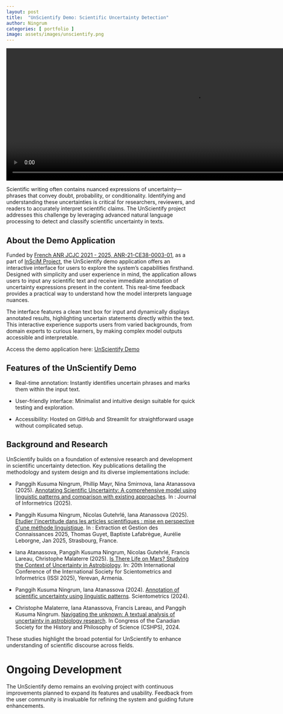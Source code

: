 ```yaml
---
layout: post
title:  "UnScientify Demo: Scientific Uncertainty Detection"
author: Ningrum
categories: [ portfolio ]
image: assets/images/unscientify.png
---
```


<video width="1000" height="350" controls>
  <source src="../assets/images/UnScientify-Demo.mp4" type="video/mp4">
</video>

Scientific writing often contains nuanced expressions of uncertainty—phrases that convey doubt, probability, or conditionality. Identifying and understanding these uncertainties is critical for researchers, reviewers, and readers to accurately interpret scientific claims. The UnScientify project addresses this challenge by leveraging advanced natural language processing to detect and classify scientific uncertainty in texts.

## About the Demo Application

Funded by [French ANR JCJC 2021 - 2025, ANR-21-CE38-0003-01](https://anr.fr/Projet-ANR-21-CE38-0003), as a part of [InSciM Project](https://project-inscim.github.io/), the UnScientify demo application offers an interactive interface for users to explore the system’s capabilities firsthand. Designed with simplicity and user experience in mind, the application allows users to input any scientific text and receive immediate annotation of uncertainty expressions present in the content. This real-time feedback provides a practical way to understand how the model interprets language nuances.

The interface features a clean text box for input and dynamically displays annotated results, highlighting uncertain statements directly within the text. This interactive experience supports users from varied backgrounds, from domain experts to curious learners, by making complex model outputs accessible and interpretable.

Access the demo application here: [UnScientify Demo](https://bit.ly/unscientify-demo)

## Features of the UnScientify Demo

- Real-time annotation: Instantly identifies uncertain phrases and marks them within the input text.

- User-friendly interface: Minimalist and intuitive design suitable for quick testing and exploration.

- Accessibility: Hosted on GitHub and Streamlit for straightforward usage without complicated setup.

## Background and Research

UnScientify builds on a foundation of extensive research and development in scientific uncertainty detection. Key publications detailing the methodology and system design and its diverse implementations include:

- Panggih Kusuma Ningrum, Phillip Mayr, Nina Smirnova, Iana Atanassova (2025). [Annotating Scientific Uncertainty: A comprehensive model using linguistic patterns and comparison with existing approaches](https://www.sciencedirect.com/science/article/pii/S1751157725000252). In : Journal of Informetrics (2025).

- Panggih Kusuma Ningrum, Nicolas Gutehrlé, Iana Atanassova (2025). [Etudier l'incertitude dans les articles scientifiques : mise en perspective d'une méthode linguistique](https://editions-rnti.fr/?inprocid=1002988). In : Extraction et Gestion des Connaissances 2025, Thomas Guyet, Baptiste Lafabrègue, Aurélie Leborgne, Jan 2025, Strasbourg, France.
  
- Iana Atanassova, Panggih Kusuma Ningrum, Nicolas Gutehrlé, Francis Lareau, Christophe Malaterre (2025). [Is There Life on Mars? Studying the Context of Uncertainty in Astrobiology](https://issi2025.iiap.sci.am/wp-content/uploads/2025/07/Volume-I.pdf). In: 20th International Conference of the International Society for Scientometrics and Informetrics (ISSI 2025), Yerevan, Armenia.

- Panggih Kusuma Ningrum, Iana Atanassova (2024). [Annotation of scientific uncertainty using linguistic patterns](https://doi.org/10.1007/s11192-024-05009-z). Scientometrics (2024).
  
- Christophe Malaterre, Iana Atanassova, Francis Lareau, and Panggih Kusuma Ningrum. [Navigating the unknown: A textual analysis of uncertainty in astrobiology research](https://hal.science/hal-04780332v1). In Congress of the Canadian Society for the History and Philosophy of Science (CSHPS), 2024.

These studies highlight the broad potential for UnScientify to enhance understanding of scientific discourse across fields.

# Ongoing Development

The UnScientify demo remains an evolving project with continuous improvements planned to expand its features and usability. Feedback from the user community is invaluable for refining the system and guiding future enhancements.



